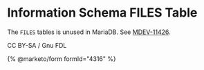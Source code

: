 
# Information Schema FILES Table

The `FILES` tables is unused in MariaDB. See [MDEV-11426](https://jira.mariadb.org/browse/MDEV-11426).


CC BY-SA / Gnu FDL


{% @marketo/form formId="4316" %}
